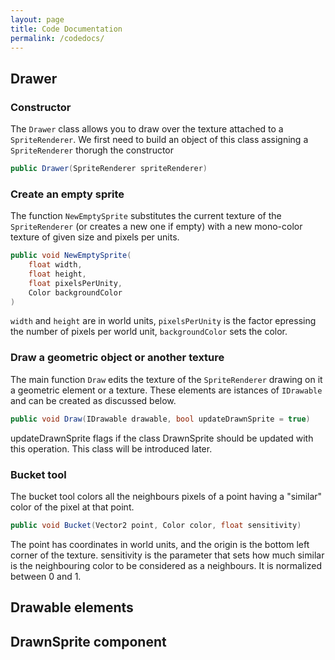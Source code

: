 ```yaml
---
layout: page
title: Code Documentation
permalink: /codedocs/
---
```


## Drawer

### Constructor

The `Drawer` class allows you to draw over the texture attached to a `SpriteRenderer`.
We first need to build an object of this class assigning a `SpriteRenderer` thorugh the constructor
```csharp
public Drawer(SpriteRenderer spriteRenderer)
```

### Create an empty sprite

The function `NewEmptySprite` substitutes the current texture of the `SpriteRenderer` (or creates a new one if empty) with a new mono-color texture of given size and pixels per units.
```csharp
public void NewEmptySprite(
    float width,
    float height,
    float pixelsPerUnity,
    Color backgroundColor
)
```
`width` and `height` are in world units, `pixelsPerUnity` is the factor epressing the number of pixels per world unit, `backgroundColor` sets the color.

### Draw a geometric object or another texture

The main function `Draw` edits the texture of the `SpriteRenderer` drawing on it a geometric element or a texture. 
These elements are istances of `IDrawable` and can be created as discussed below. 
```csharp
public void Draw(IDrawable drawable, bool updateDrawnSprite = true)
```
updateDrawnSprite flags if the class DrawnSprite should be updated with this operation. This class will be introduced later.


### Bucket tool

The bucket tool colors all the neighbours pixels of a point having a "similar" color of the pixel at that point.
```csharp
public void Bucket(Vector2 point, Color color, float sensitivity)
```
The point has coordinates in world units, and the origin is the bottom left corner of the texture.
sensitivity is the parameter that sets how much similar is the neighbouring color to be considered as a neighbours. It is normalized between 0 and 1.


## Drawable elements

## DrawnSprite component
